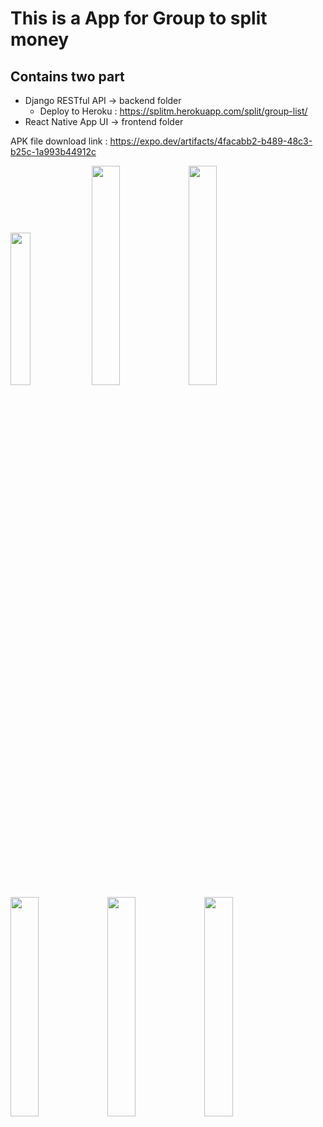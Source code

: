 # This is a App for Group to split money
## Contains two part
- Django RESTful API -> backend folder
  - Deploy to Heroku : https://splitm.herokuapp.com/split/group-list/
- React Native App UI -> frontend folder

APK file download link : https://expo.dev/artifacts/4facabb2-b489-48c3-b25c-1a993b44912c


<img src="https://i.imgur.com/u6WwCCj.png" width=25% height=25%>   <img src="https://i.imgur.com/rEgtNR9.png" width=30% height=30%> <img src="https://i.imgur.com/xRKHo9q.png" width=30% height=30%>
<img src="https://i.imgur.com/75cPQMF.png" width=30% height=30%> <img src="https://i.imgur.com/Ugcu50S.png" width=30% height=30%> <img src="https://i.imgur.com/fteJXek.png" width=30% height=30%>


